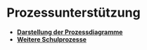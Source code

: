 # Prozessunterstützung

* **[Darstellung der Prozessdiagramme](prozessunterstuetzung/prozessbilder.md)**
* **[Weitere Schulprozesse](prozessunterstuetzung/weitere-schulprozesse.md)**